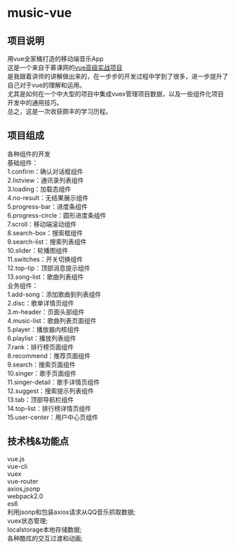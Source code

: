 # music-vue

## 项目说明
用vue全家桶打造的移动端音乐App  
这是一个来自于慕课网的[vue高级实战项目](http://coding.imooc.com/class/107.html?mc_marking=7a72c833ff9ae725588c7c13fe7d2f96&mc_channel=banner)  
是我跟着讲师的讲解做出来的，在一步步的开发过程中学到了很多，进一步提升了自己对于vue的理解和运用。  
尤其是如何在一个中大型的项目中集成vuex管理项目数据，以及一些组件化项目开发中的通用技巧。  
总之，这是一次收获颇丰的学习历程。  
## 项目组成
各种组件的开发  
基础组件：  
1.confirm：确认对话框组件  
2.listview：通讯录列表组件  
3.loading：加载态组件  
4.no-result：无结果展示组件  
5.progress-bar：进度条组件  
6.progress-circle：圆形进度条组件  
7.scroll：移动端滚动组件  
8.search-box：搜索框组件  
9.search-list：搜索列表组件  
10.slider：轮播图组件  
11.switches：开关切换组件  
12.top-tip：顶部消息提示组件  
13.song-list：歌曲列表组件  
业务组件：  
1.add-song：添加歌曲到列表组件  
2.disc：歌单详情页组件  
3.m-header：页面头部组件  
4.music-list：歌曲列表页面组件    
5.player：播放器内核组件  
6.playlist：播放列表组件  
7.rank：排行榜页面组件  
8.recommend：推荐页面组件  
9.search：搜索页面组件  
10.singer：歌手页面组件  
11.singer-detail：歌手详情页组件  
12.suggest：搜索提示列表组件  
13.tab：顶部导航栏组件  
14.top-list：排行榜详情页组件  
15.user-center：用户中心页组件  

## 技术栈&功能点
vue.js  
vue-cli  
vuex  
vue-router  
axios,jsonp  
webpack2.0  
es6  
利用jsonp和包装axios请求从QQ音乐抓取数据;  
vuex状态管理;  
localstorage本地存储数据;  
各种酷炫的交互过渡和动画;  

